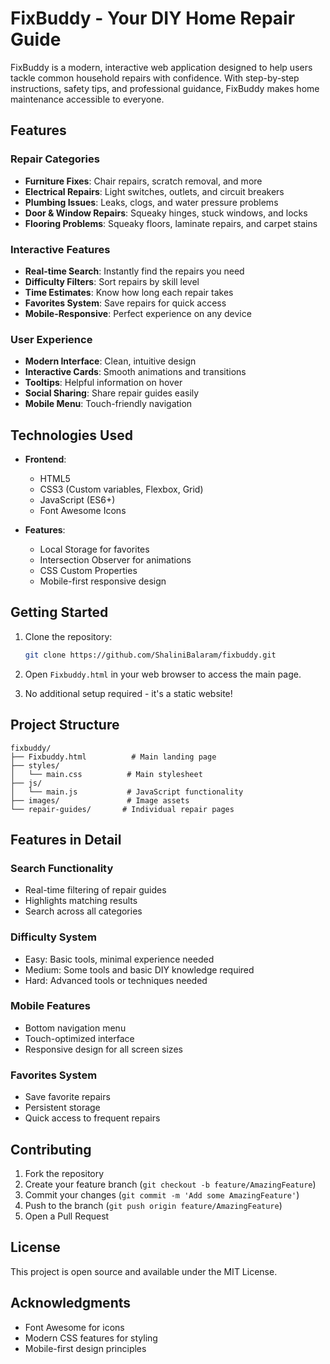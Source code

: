 # FixBuddy - Your DIY Home Repair Guide

FixBuddy is a modern, interactive web application designed to help users tackle common household repairs with confidence. With step-by-step instructions, safety tips, and professional guidance, FixBuddy makes home maintenance accessible to everyone.

## Features

### Repair Categories
- **Furniture Fixes**: Chair repairs, scratch removal, and more
- **Electrical Repairs**: Light switches, outlets, and circuit breakers
- **Plumbing Issues**: Leaks, clogs, and water pressure problems
- **Door & Window Repairs**: Squeaky hinges, stuck windows, and locks
- **Flooring Problems**: Squeaky floors, laminate repairs, and carpet stains

### Interactive Features
- **Real-time Search**: Instantly find the repairs you need
- **Difficulty Filters**: Sort repairs by skill level
- **Time Estimates**: Know how long each repair takes
- **Favorites System**: Save repairs for quick access
- **Mobile-Responsive**: Perfect experience on any device

### User Experience
- **Modern Interface**: Clean, intuitive design
- **Interactive Cards**: Smooth animations and transitions
- **Tooltips**: Helpful information on hover
- **Social Sharing**: Share repair guides easily
- **Mobile Menu**: Touch-friendly navigation

## Technologies Used

- **Frontend**:
  - HTML5
  - CSS3 (Custom variables, Flexbox, Grid)
  - JavaScript (ES6+)
  - Font Awesome Icons
  
- **Features**:
  - Local Storage for favorites
  - Intersection Observer for animations
  - CSS Custom Properties
  - Mobile-first responsive design

## Getting Started

1. Clone the repository:
   ```bash
   git clone https://github.com/ShaliniBalaram/fixbuddy.git
   ```

2. Open `Fixbuddy.html` in your web browser to access the main page.

3. No additional setup required - it's a static website!

## Project Structure

```
fixbuddy/
├── Fixbuddy.html          # Main landing page
├── styles/
│   └── main.css          # Main stylesheet
├── js/
│   └── main.js           # JavaScript functionality
├── images/               # Image assets
└── repair-guides/       # Individual repair pages
```

## Features in Detail

### Search Functionality
- Real-time filtering of repair guides
- Highlights matching results
- Search across all categories

### Difficulty System
- Easy: Basic tools, minimal experience needed
- Medium: Some tools and basic DIY knowledge required
- Hard: Advanced tools or techniques needed

### Mobile Features
- Bottom navigation menu
- Touch-optimized interface
- Responsive design for all screen sizes

### Favorites System
- Save favorite repairs
- Persistent storage
- Quick access to frequent repairs

## Contributing

1. Fork the repository
2. Create your feature branch (`git checkout -b feature/AmazingFeature`)
3. Commit your changes (`git commit -m 'Add some AmazingFeature'`)
4. Push to the branch (`git push origin feature/AmazingFeature`)
5. Open a Pull Request

## License

This project is open source and available under the MIT License.

## Acknowledgments

- Font Awesome for icons
- Modern CSS features for styling
- Mobile-first design principles
